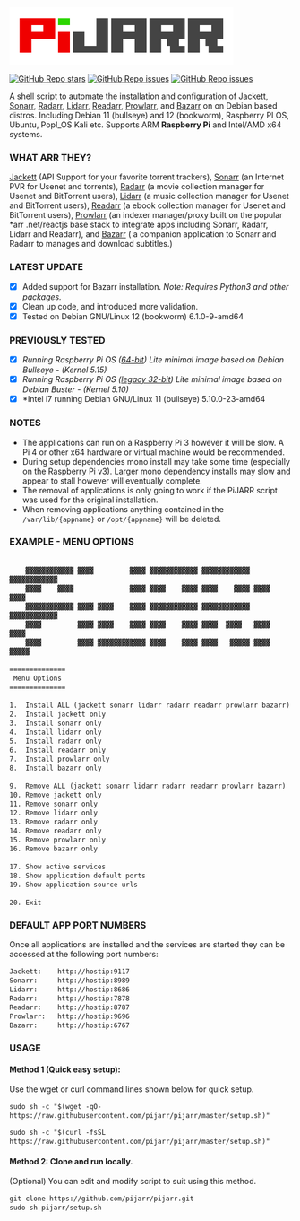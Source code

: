 ![PiJARR](/pijarr.png)

[![GitHub Repo stars](https://img.shields.io/github/stars/pijarr/pijarr)](https://github.com/pijarr/pijarr/stargazers)
[![GitHub Repo issues](https://img.shields.io/github/issues/pijarr/pijarr)](https://github.com/pijarr/pijarr/issues)
[![GitHub Repo issues](https://img.shields.io/github/issues-closed/pijarr/pijarr)](https://github.com/pijarr/pijarr/issues?q=is%3Aissue+is%3Aclosed)

A shell script to automate the installation and configuration of [Jackett](https://github.com/Jackett/Jackett), [Sonarr](https://github.com/Sonarr/Sonarr), [Radarr](https://github.com/Radarr/Radarr), [Lidarr](https://github.com/Lidarr/Lidarr), [Readarr](https://github.com/Readarr/Readarr), [Prowlarr](https://github.com/Prowlarr/Prowlarr), and [Bazarr](https://github.com/morpheus65535/bazarr) on on Debian based distros. Including Debian 11 (bullseye) and 12 (bookworm), Raspberry PI OS, Ubuntu, Pop!_OS Kali etc. Supports ARM **Raspberry Pi** and Intel/AMD x64 systems.

### WHAT ARR THEY?
  
[Jackett](https://github.com/Jackett/Jackett) (API Support for your favorite torrent trackers), [Sonarr](https://github.com/Sonarr/Sonarr) (an Internet PVR for Usenet and torrents), [Radarr](https://github.com/Radarr/Radarr) (a movie collection manager for Usenet and BitTorrent users), [Lidarr](https://github.com/Lidarr/Lidarr) (a music collection manager for Usenet and BitTorrent users), [Readarr](https://github.com/Readarr/Readarr) (a ebook collection manager for Usenet and BitTorrent users), [Prowlarr](https://github.com/Prowlarr/Prowlarr) (an indexer manager/proxy built on the popular *arr .net/reactjs base stack to integrate apps including Sonarr, Radarr, Lidarr and Readarr), and [Bazarr](https://github.com/morpheus65535/bazarr) ( a companion application to Sonarr and Radarr to manages and download subtitles.)

### LATEST UPDATE

- [x] Added support for Bazarr installation. *Note: Requires Python3 and other packages.*
- [x] Clean up code, and introduced more validation.
- [x] Tested on Debian GNU/Linux 12 (bookworm) 6.1.0-9-amd64

### PREVIOUSLY TESTED

- [x] *Running Raspberry Pi OS ([64-bit](https://www.raspberrypi.org/software/operating-systems/#raspberry-pi-os-64-bit)) Lite minimal image based on Debian Bullseye - (Kernel 5.15)*
- [x] *Running Raspberry Pi OS ([legacy 32-bit](https://www.raspberrypi.com/software/operating-systems/#raspberry-pi-os-legacy)) Lite minimal image based on Debian Buster - (Kernel 5.10)*
- [x] *Intel i7 running Debian GNU/Linux 11 (bullseye) 5.10.0-23-amd64

### NOTES
- The applications can run on a Raspberry Pi 3 however it will be slow. A Pi 4 or other x64 hardware or virtual machine would be recommended.
- During setup dependencies mono install may take some time (especially on the Raspberry Pi v3). Larger mono dependency installs may slow and appear to stall however will eventually complete. 
- The removal of applications is only going to work if the PiJARR script was used for the original installation.
- When removing applications anything contained in the `/var/lib/{appname}` or `/opt/{appname}` will be deleted.

### EXAMPLE - MENU OPTIONS

```
                                                               
    ▓▓▓▓▓▓▓▓▓▓▓▓ ▓▓▓▓         ▓▓▓▓ ▓▓▓▓▓▓▓▓▓▓▓▓ ▓▓▓▓▓▓▓▓▓▓▓▓ ▓▓▓▓▓▓▓▓▓▓▓▓
    ▓▓▓▓    ▓▓▓▓              ▓▓▓▓ ▓▓▓▓    ▓▓▓▓ ▓▓▓▓    ▓▓▓▓ ▓▓▓▓    ▓▓▓▓
    ▓▓▓▓▓▓▓▓▓▓▓▓ ▓▓▓▓ ▓▓▓▓    ▓▓▓▓ ▓▓▓▓▓▓▓▓▓▓▓▓ ▓▓▓▓▓▓▓▓▓▓▓▓ ▓▓▓▓▓▓▓▓▓▓▓▓
    ▓▓▓▓         ▓▓▓▓ ▓▓▓▓    ▓▓▓▓ ▓▓▓▓    ▓▓▓▓ ▓▓▓▓  ▓▓▓▓   ▓▓▓▓  ▓▓▓▓
    ▓▓▓▓         ▓▓▓▓ ▓▓▓▓▓▓▓▓▓▓▓▓ ▓▓▓▓    ▓▓▓▓ ▓▓▓▓   ▓▓▓▓▓ ▓▓▓▓   ▓▓▓▓▓
    
==============
 Menu Options 
==============

1.  Install ALL (jackett sonarr lidarr radarr readarr prowlarr bazarr)
2.  Install jackett only
3.  Install sonarr only
4.  Install lidarr only
5.  Install radarr only
6.  Install readarr only
7.  Install prowlarr only
8.  Install bazarr only

9.  Remove ALL (jackett sonarr lidarr radarr readarr prowlarr bazarr)
10. Remove jackett only
11. Remove sonarr only
12. Remove lidarr only
13. Remove radarr only
14. Remove readarr only
15. Remove prowlarr only
16. Remove bazarr only

17. Show active services
18. Show application default ports
19. Show application source urls

20. Exit

```

### DEFAULT APP PORT NUMBERS
Once all applications are installed and the services are started they can be accessed at the following port numbers:
```
Jackett:    http://hostip:9117
Sonarr:     http://hostip:8989
Lidarr:     http://hostip:8686
Radarr:     http://hostip:7878
Readarr:    http://hostip:8787
Prowlarr:   http://hostip:9696
Bazarr:     http://hostip:6767
```

### USAGE 
#### **Method 1 (Quick easy setup):** 
Use the wget or curl command lines shown below for quick setup.

```
sudo sh -c "$(wget -qO- https://raw.githubusercontent.com/pijarr/pijarr/master/setup.sh)"
```

```
sudo sh -c "$(curl -fsSL https://raw.githubusercontent.com/pijarr/pijarr/master/setup.sh)"
```

#### **Method 2:** Clone and run locally. 
(Optional) You can edit and modify script to suit using this method.

```
git clone https://github.com/pijarr/pijarr.git
sudo sh pijarr/setup.sh
```
